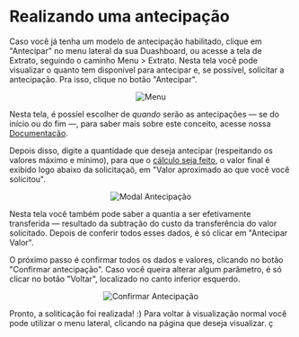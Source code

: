 # Realizando uma antecipação 

Caso você já tenha um modelo de antecipação habilitado, clique em "Antecipar" no menu lateral da sua Duashboard, ou acesse a tela de Extrato, seguindo o caminho Menu > Extrato. Nesta tela você pode visualizar o quanto tem disponível para antecipar e, se possível, solicitar a antecipação. 
Pra isso, clique no botão "Antecipar". 

<p align="center"> <img src="img/Antecipar/01_menu_extrato.jpg" alt="Menu" />   </p>

Nesta tela, é possíel escolher de *quando* serão as antecipações — se do início ou do fim —, para saber mais sobre este conceito, acesse nossa [Documentação](https://docs.pagar.me/docs/overview-antecipacao#section-1-2-antecipa-es-do-fim-ou-do-in-cio-). 

Depois disso, digite a quantidade que deseja antecipar (respeitando os valores máximo e mínimo), para que o [cálculo seja feito](https://pagarme.zendesk.com/hc/pt-br/articles/217944143-Como-%C3%A9-feito-o-c%C3%A1lculo-da-antecipa%C3%A7%C3%A3o-), 
o valor final é exibido logo abaixo da solicitaçaõ, em "Valor aproximado ao que você você solicitou". 

<p align="center"> <img src="https://user-images.githubusercontent.com/29930809/44131417-3e4c9ce8-a029-11e8-9351-1b38532078b3.png" alt="Modal Antecipação" />   </p>

Nesta tela você também pode saber a quantia a ser efetivamente transferida — resultado da subtração do custo da transferência do valor solicitado. 
Depois de conferir todos esses dados, é só clicar em "Antecipar Valor". 

O próximo passo é confirmar todos os dados e valores, clicando no botão "Confirmar antecipação". Caso você queira alterar algum parâmetro, é só clicar no botão "Voltar", localizado no canto inferior esquerdo. 
 

<p align="center"> <img src="https://user-images.githubusercontent.com/29930809/44131525-00227496-a02a-11e8-8dd0-b98f1a49a126.png" alt="Confirmar Antecipação" /> </p>

Pronto, a soliticação foi realizada! :) Para voltar à visualização normal você pode utilizar o menu lateral, clicando na página que deseja visualizar. 
ç
